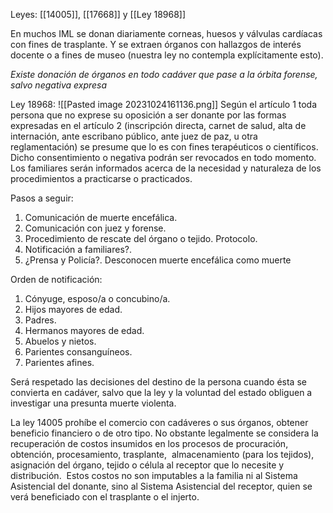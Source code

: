 Leyes: [[14005]], [[17668]] y [[Ley 18968]]

En muchos IML se donan diariamente corneas, huesos y válvulas cardíacas con fines de trasplante. Y se extraen órganos con hallazgos de interés docente o a fines de museo (nuestra ley no contempla explícitamente esto).

*Existe donación de órganos en todo cadáver que pase a la órbita forense, salvo negativa expresa*

Ley 18968: 
![[Pasted image 20231024161136.png]]
Según el artículo 1 toda persona que no exprese su oposición a ser donante por las formas expresadas en el artículo 2 (inscripción directa, carnet de salud, alta de internación, ante escribano público, ante juez de paz, u otra reglamentación) se presume que lo es con fines terapéuticos o científicos. Dicho consentimiento o negativa podrán ser revocados en todo momento. Los familiares serán informados acerca de la necesidad y naturaleza de los procedimientos a practicarse o practicados.

Pasos a seguir:
1. Comunicación de muerte encefálica.
2. Comunicación con juez y forense.
3. Procedimiento de rescate del órgano o tejido. Protocolo.
4. Notificación a familiares?.
5. ¿Prensa y Policía?. Desconocen muerte encefálica como muerte

Orden de notificación:
1. Cónyuge, esposo/a o concubino/a.
2. Hijos mayores de edad.
3. Padres.
4. Hermanos mayores de edad.
5. Abuelos y nietos.
6. Parientes consanguíneos.
7. Parientes afines.

Será respetado las decisiones del destino de la persona cuando ésta se convierta en cadáver, salvo que la ley y la voluntad del estado obliguen a investigar una presunta muerte violenta.

La ley 14005 prohíbe el comercio con cadáveres o sus órganos, obtener beneficio financiero o de otro tipo. No obstante legalmente se considera la  recuperación de costos insumidos en los procesos de procuración, obtención, procesamiento, trasplante,  almacenamiento (para los tejidos), asignación del órgano, tejido o célula al receptor que lo necesite y distribución.  Estos costos no son imputables a la familia ni al Sistema Asistencial del donante, sino al Sistema Asistencial del receptor, quien se verá beneficiado con el trasplante o el injerto.